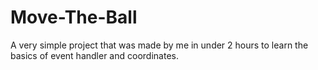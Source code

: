 # Move-The-Ball
A very simple project that was made by me in under 2 hours to learn the basics of event handler and coordinates.
